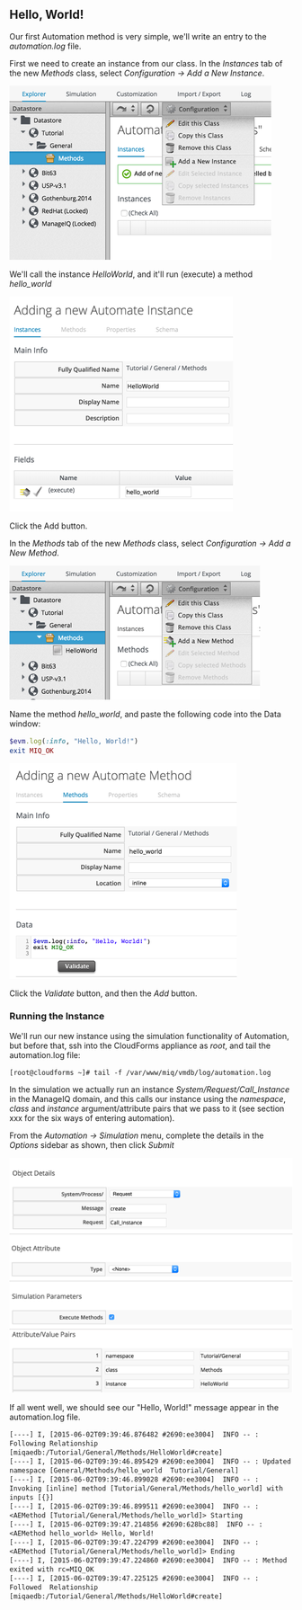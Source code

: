 ## Hello, World!

Our first Automation method is very simple, we'll write an entry to the _automation.log_ file.

First we need to create an instance from our class. In the _Instances_ tab of the new _Methods_ class, select _Configuration -> Add a New Instance_.

![Screenshot](images/screenshot11.png)

We'll call the instance _HelloWorld_, and it'll run (execute) a method _hello\_world_

![Screenshot](images/screenshot12.png)

Click the Add button.

In the _Methods_ tab of the new _Methods_ class, select _Configuration -> Add a New Method_.

![Screenshot](images/screenshot13.png)

Name the method _hello\_world_, and paste the following code into the Data window:

```ruby
$evm.log(:info, "Hello, World!")
exit MIQ_OK
```

![Screenshot](images/screenshot14.png?some=thing)

Click the _Validate_ button, and then the _Add_ button.

### Running the Instance

We'll run our new instance using the simulation functionality of Automation, but before that, ssh into the CloudForms appliance as _root_, and tail the automation.log file:

```
[root@cloudforms ~]# tail -f /var/www/miq/vmdb/log/automation.log
```

In the simulation we actually run an instance _System/Request/Call\_Instance_ in the ManageIQ domain, and this calls our instance using the _namespace_, _class_ and _instance_ argument/attribute pairs that we pass to it (see section xxx for the six ways of entering automation).

From the _Automation -> Simulation_ menu, complete the details in the _Options_ sidebar as shown, then click _Submit_

![Screenshot](images/screenshot15.png?some=thing2)

If all went well, we should see our "Hello, World!" message appear in the automation.log file.


```
[----] I, [2015-06-02T09:39:46.876482 #2690:ee3004]  INFO -- : Following Relationship [miqaedb:/Tutorial/General/Methods/HelloWorld#create]
[----] I, [2015-06-02T09:39:46.895429 #2690:ee3004]  INFO -- : Updated namespace [General/Methods/hello_world  Tutorial/General]
[----] I, [2015-06-02T09:39:46.899028 #2690:ee3004]  INFO -- : Invoking [inline] method [Tutorial/General/Methods/hello_world] with inputs [{}]
[----] I, [2015-06-02T09:39:46.899511 #2690:ee3004]  INFO -- : <AEMethod [Tutorial/General/Methods/hello_world]> Starting
[----] I, [2015-06-02T09:39:47.214856 #2690:628bc88]  INFO -- : <AEMethod hello_world> Hello, World!
[----] I, [2015-06-02T09:39:47.224799 #2690:ee3004]  INFO -- : <AEMethod [Tutorial/General/Methods/hello_world]> Ending
[----] I, [2015-06-02T09:39:47.224860 #2690:ee3004]  INFO -- : Method exited with rc=MIQ_OK
[----] I, [2015-06-02T09:39:47.225125 #2690:ee3004]  INFO -- : Followed  Relationship [miqaedb:/Tutorial/General/Methods/HelloWorld#create]
```

